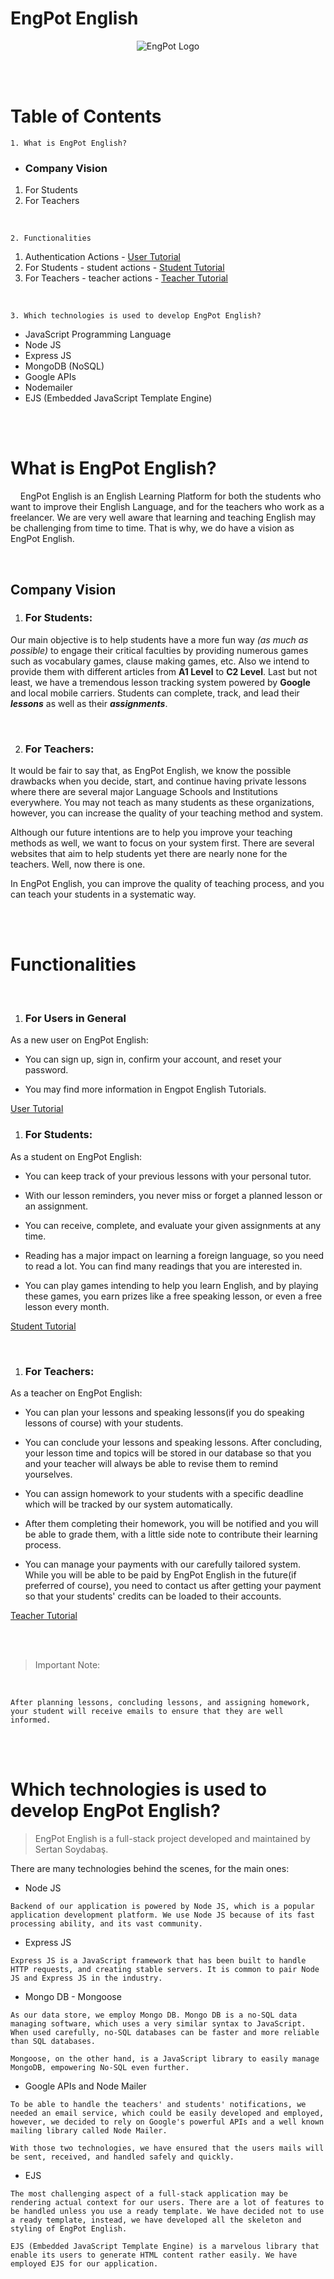 # EngPot English

<p align="center">
  <img src="media/logo/EngPotLogo.png" alt="EngPot Logo">
</p>


<br>
<br>

# Table of Contents
    1. What is EngPot English?
* ### Company Vision
1. For Students
2. For Teachers

<br>

    2. Functionalities
1. Authentication Actions - [User Tutorial](./tutorials/authActions.md)
2. For Students - student actions - [Student Tutorial](./tutorials/studentActions.md)
3. For Teachers - teacher actions - [Teacher Tutorial](./tutorials/teacherActions.md)

<br>

    3. Which technologies is used to develop EngPot English?
* JavaScript Programming Language
* Node JS 
* Express JS
* MongoDB (NoSQL)
* Google APIs
* Nodemailer
* EJS (Embedded JavaScript Template Engine)

<br>
<br>

# What is EngPot English?

&nbsp;&nbsp;&nbsp;&nbsp;EngPot English is an English Learning Platform for both the students who want to improve their English Language, and for the teachers who work as a freelancer. We are very well aware that learning and teaching English may be challenging from time to time. That is why, we do have a vision as EngPot English.

<br>

## Company Vision
1. ### For Students:
Our main objective is to help students have a more fun way *(as much as possible)* to engage their critical faculties by providing numerous games such as vocabulary games, clause making games, etc. Also we intend to provide them with different articles from **A1 Level** to **C2 Level**. Last but not least, we have a tremendous lesson tracking system powered by **Google** and local mobile carriers. Students can complete, track, and lead their ***lessons*** as well as their ***assignments***.

<br>

2. ### For Teachers:
It would be fair to say that, as EngPot English, we know the possible drawbacks when you decide, start, and continue having private lessons where there are several major Language Schools and Institutions everywhere. You may not teach as many students as these organizations, however, you can increase the quality of your teaching method and system. 

Although our future intentions are to help you improve your teaching methods as well, we want to focus on your system first. There are several websites that aim to help students yet there are nearly none for the teachers. Well, now there is one.

In EngPot English, you can improve the quality of teaching process, and you can teach your students in a systematic way. 

<br>
<br>

# Functionalities

<br>

1. ### For Users in General
As a new user on EngPot English:
* You can sign up, sign in, confirm your account, and reset your password.

* You may find more information in Engpot English Tutorials.

[User Tutorial](./tutorials/authActions.md)

1. ### For Students:
As a student on EngPot English:
* You can keep track of your previous lessons with your personal tutor.
* With our lesson reminders, you never miss or forget a planned lesson or an assignment.
* You can receive, complete, and evaluate your given assignments at any time.
* Reading has a major impact on learning a foreign language, so you need to read a lot. You can find many readings that you are interested in.
  
* You can play games intending to help you learn English, and by playing these games, you earn prizes like a free speaking lesson, or even a free lesson every month.

[Student Tutorial](./tutorials/studentActions.md)

<br>

1. ### For Teachers:
As a teacher on EngPot English:
* You can plan your lessons and speaking lessons(if you do speaking lessons of course) with your students.
* You can conclude your lessons and speaking lessons. After concluding, your lesson time and topics will be stored in our database so that you and your teacher will always be able to revise them to remind yourselves.
* You can assign homework to your students with a specific deadline which will be tracked by our system automatically.
* After them completing their homework, you will be notified and you will be able to grade them, with a little side note to contribute their learning process.

* You can manage your payments with our carefully tailored system. While you will be able to be paid by EngPot English in the future(if preferred of course), you need to contact us after getting your payment so that your students' credits can be loaded to their accounts.

[Teacher Tutorial](./tutorials/teacherActions.md)

<br>
<br>

>  Important Note:

<br>

`
    After planning lessons, concluding lessons, and assigning homework, your student will receive emails to ensure that they are well informed.
`

<br>
<br>

# Which technologies is used to develop EngPot English?

> EngPot English is a full-stack project developed and maintained by Sertan Soydabaş. 

There are many technologies behind the scenes, for the main ones:

- Node JS 
 
`Backend of our application is powered by Node JS, which is a popular application development platform. We use Node JS because of its fast processing ability, and its vast community.`

- Express JS 

`Express JS is a JavaScript framework that has been built to handle HTTP requests, and creating stable servers. It is common to pair Node JS and Express JS in the industry.`

- Mongo DB - Mongoose

`As our data store, we employ Mongo DB. Mongo DB is a no-SQL data managing software, which uses a very similar syntax to JavaScript. When used carefully, no-SQL databases can be faster and more reliable than SQL databases.`

`Mongoose, on the other hand, is a JavaScript library to easily manage MongoDB, empowering No-SQL even further.`

- Google APIs and Node Mailer

`To be able to handle the teachers' and students' notifications, we needed an email service, which could be easily developed and employed, however, we decided to rely on Google's powerful APIs and a well known mailing library called Node Mailer.`

`With those two technologies, we have ensured that the users mails will be sent, received, and handled safely and quickly.`

- EJS 

`The most challenging aspect of a full-stack application may be rendering actual context for our users. There are a lot of features to be handled unless you use a ready template. We have decided not to use a ready template, instead, we have developed all the skeleton and styling of EngPot English.`

`EJS (Embedded JavaScript Template Engine) is a marvelous library that enable its users to generate HTML content rather easily. We have employed EJS for our application.`

